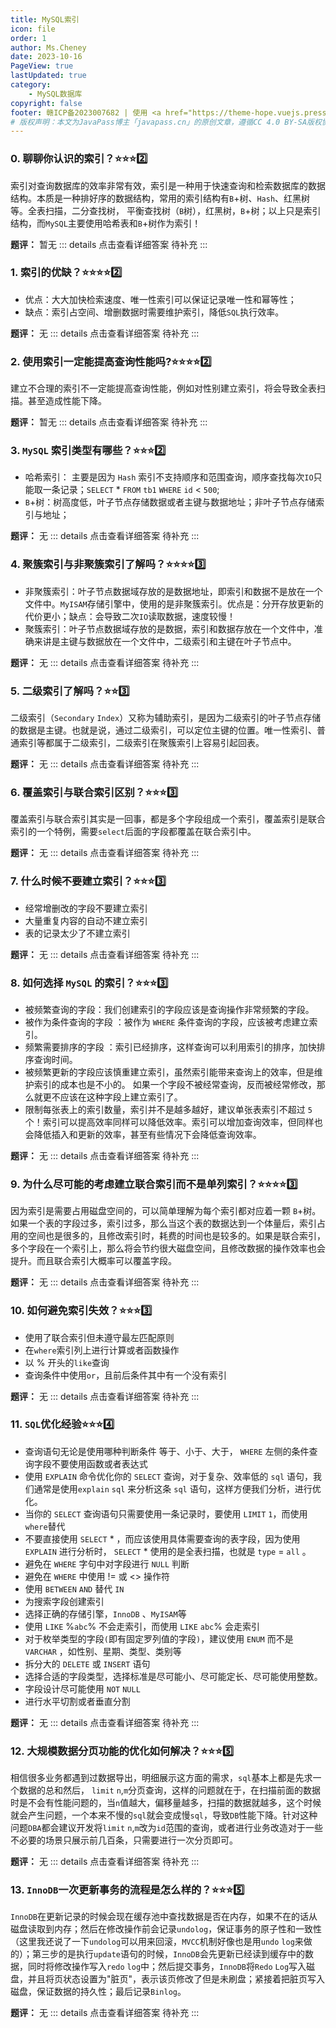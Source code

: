 ```yaml
---
title: MySQL索引
icon: file
order: 1
author: Ms.Cheney
date: 2023-10-16
PageView: true
lastUpdated: true
category:
    - MySQL数据库
copyright: false
footer: 赣ICP备2023007682 | 使用 <a href="https://theme-hope.vuejs.press/zh/" target="_blank">VuePress Theme Hope</a> 主题 | MIT 协议, 版权所有 © 2023-Cheney,2018-present Mr.Hope
# 版权声明：本文为JavaPass博主「javapass.cn」的原创文章，遵循CC 4.0 BY-SA版权协议，转载请附上原文出处链接及本声明。
---
```


### 0. 聊聊你认识的索引？:star::star::star::two:
索引对查询数据库的效率非常有效，索引是一种用于快速查询和检索数据库的数据结构。本质是一种排好序的数据结构，常用的索引结构有`B`+树、`Hash`、红黑树等。全表扫描，二分查找树，
平衡查找树（`B`树），红黑树，`B`+树；以上只是索引结构，而`MySQL`主要使用哈希表和`B`+树作为索引！

**题评：** 暂无
::: details 点击查看详细答案
待补充
:::

### 1. 索引的优缺？:star::star::star::star::two:
- 优点：大大加快检索速度、唯一性索引可以保证记录唯一性和幂等性；
- 缺点：索引占空间、增删数据时需要维护索引，降低`SQL`执行效率。

**题评：** 无
::: details 点击查看详细答案
待补充
:::

### 2. 使用索引一定能提高查询性能吗?:star::star::star::star::two:
建立不合理的索引不一定能提高查询性能，例如对性别建立索引，将会导致全表扫描。甚至造成性能下降。

**题评：** 暂无
::: details 点击查看详细答案
待补充
:::

### 3. `MySQL` 索引类型有哪些？:star::star::star::two:
- 哈希索引： 主要是因为 `Hash` 索引不支持顺序和范围查询，顺序查找每次`IO`只能取一条记录；`SELECT` * `FROM` `tb1` `WHERE` `id` < `500`;
- `B`+树：树高度低，叶子节点存储数据或者主键与数据地址；非叶子节点存储索引与地址；

**题评：** 无
::: details 点击查看详细答案
待补充
:::

### 4. 聚簇索引与非聚簇索引了解吗？:star::star::star::star::three:
- 非聚簇索引：叶子节点数据域存放的是数据地址，即索引和数据不是放在一个文件中。`MyISAM`存储引擎中，使用的是非聚簇索引。优点是：分开存放更新的代价更小；缺点：会导致二次`IO`读取数据，速度较慢！
- 聚簇索引：叶子节点数据域存放的是数据，索引和数据存放在一个文件中，准确来讲是主键与数据放在一个文件中，二级索引和主键在叶子节点中。

**题评：** 无
::: details 点击查看详细答案
待补充
:::

### 5. 二级索引了解吗？:star::star::three:
二级索引（`Secondary` `Index`）又称为辅助索引，是因为二级索引的叶子节点存储的数据是主键。也就是说，通过二级索引，可以定位主键的位置。唯一性索引、普通索引等都属于二级索引，二级索引在聚簇索引上容易引起回表。

**题评：** 无
::: details 点击查看详细答案
待补充
:::

### 6. 覆盖索引与联合索引区别？:star::star::star::three:
覆盖索引与联合索引其实是一回事，都是多个字段组成一个索引，覆盖索引是联合索引的一个特例，需要`select`后面的字段都覆盖在联合索引中。

**题评：** 无
::: details 点击查看详细答案
待补充
:::

### 7. 什么时候不要建立索引？:star::star::star::three:
- 经常增删改的字段不要建立索引
- 大量重复内容的自动不建立索引
- 表的记录太少了不建立索引

**题评：** 无
::: details 点击查看详细答案
待补充
:::

### 8. 如何选择 `MySQL` 的索引？:star::star::star::three:
- 被频繁查询的字段：我们创建索引的字段应该是查询操作非常频繁的字段。
- 被作为条件查询的字段 ：被作为 `WHERE` 条件查询的字段，应该被考虑建立索引。
- 频繁需要排序的字段 ：索引已经排序，这样查询可以利用索引的排序，加快排序查询时间。
- 被频繁更新的字段应该慎重建立索引，虽然索引能带来查询上的效率，但是维护索引的成本也是不小的。 如果一个字段不被经常查询，反而被经常修改，那么就更不应该在这种字段上建立索引了。
- 限制每张表上的索引数量，索引并不是越多越好，建议单张表索引不超过 `5` 个！索引可以提高效率同样可以降低效率。索引可以增加查询效率，但同样也会降低插入和更新的效率，甚至有些情况下会降低查询效率。

**题评：** 无
::: details 点击查看详细答案
待补充
:::

### 9. 为什么尽可能的考虑建立联合索引而不是单列索引？:star::star::star::star::three:
因为索引是需要占用磁盘空间的，可以简单理解为每个索引都对应着一颗 `B`+树。如果一个表的字段过多，索引过多，那么当这个表的数据达到一个体量后，索引占用的空间也是很多的，且修改索引时，耗费的时间也是较多的。如果是联合索引，多个字段在一个索引上，那么将会节约很大磁盘空间，且修改数据的操作效率也会提升。而且联合索引大概率可以覆盖字段。

**题评：** 无
::: details 点击查看详细答案
待补充
:::

### 10. 如何避免索引失效？:star::star::star::three:
- 使用了联合索引但未遵守最左匹配原则
- 在`where`索引列上进行计算或者函数操作
- 以 % 开头的`like`查询
- 查询条件中使用`or`，且前后条件其中有一个没有索引

**题评：** 无
::: details 点击查看详细答案
待补充
:::

### 11. `SQL`优化经验:star::star::star::four:
- 查询语句无论是使用哪种判断条件 等于、小于、大于， `WHERE` 左侧的条件查询字段不要使用函数或者表达式
- 使用 `EXPLAIN` 命令优化你的 `SELECT` 查询，对于复杂、效率低的 `sql` 语句，我们通常是使用`explain` `sql` 来分析这条 `sql` 语句，这样方便我们分析，进行优化。
- 当你的 `SELECT` 查询语句只需要使用一条记录时，要使用 `LIMIT` `1`，而使用`where`替代
- 不要直接使用 `SELECT` * ，而应该使用具体需要查询的表字段，因为使用 `EXPLAIN` 进行分析时， `SELECT` * 使用的是全表扫描，也就是 `type` = `all` 。
- 避免在 `WHERE` 字句中对字段进行 `NULL` 判断
- 避免在 `WHERE` 中使用 != 或 <> 操作符
- 使用 `BETWEEN` `AND` 替代 `IN`
- 为搜索字段创建索引
- 选择正确的存储引擎，`InnoDB` 、`MyISAM`等
- 使用 `LIKE` %`abc`% 不会走索引，而使用 `LIKE` `abc`% 会走索引
- 对于枚举类型的字段`(`即有固定罗列值的字段`)`，建议使用 `ENUM` 而不是 `VARCHAR` ，如性别、星期、类型、类别等
- 拆分大的 `DELETE` 或 `INSERT` 语句
- 选择合适的字段类型，选择标准是尽可能小、尽可能定长、尽可能使用整数。
- 字段设计尽可能使用 `NOT` `NULL`
- 进行水平切割或者垂直分割

**题评：** 无
::: details 点击查看详细答案
待补充
:::

### 12. 大规模数据分页功能的优化如何解决？:star::star::star::five:
相信很多业务都遇到过数据导出，明细展示这方面的需求，`sql`基本上都是先求一个数据的总和然后， `limit` `n`,`m`分页查询，这样的问题就在于，在扫描前面的数据时是不会有性能问题的，当`n`值越大，偏移量越多，扫描的数据就越多，这个时候就会产生问题，一个本来不慢的`sql`就会变成慢`sql`，导致`DB`性能下降。针对这种问题`DBA`都会建议开发将`limit` `n`,`m`改为`id`范围的查询，或者进行业务改造对于一些不必要的场景只展示前几百条，只需要进行一次分页即可。

**题评：** 无
::: details 点击查看详细答案
待补充
:::

### 13. `InnoDB`一次更新事务的流程是怎么样的？:star::star::star::five:
`InnoDB`在更新记录的时候会现在缓存池中查找数据是否在内存，如果不在的话从磁盘读取到内存；然后在修改操作前会记录`undolog`，保证事务的原子性和一致性（这里我还说了一下`undolog`可以用来回滚，`MVCC`机制好像也是用`undo` `log`来做的）；第三步的是执行`update`语句的时候，`InnoDB`会先更新已经读到缓存中的数据，同时将修改操作写入`redo` `log`中；然后提交事务，`InnoDB`将`Redo` `Log`写入磁盘，并且将页状态设置为"脏页"，表示该页修改了但是未刷盘；紧接着把脏页写入磁盘，保证数据的持久性；最后记录`Binlog`。

**题评：** 无
::: details 点击查看详细答案
待补充
:::

